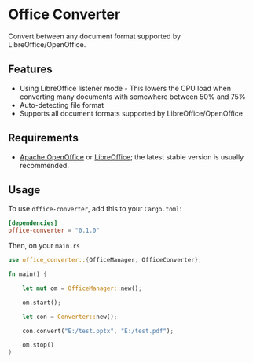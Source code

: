 # Office Converter

Convert between any document format supported by LibreOffice/OpenOffice.

## Features

- Using LibreOffice listener mode -  This lowers the CPU load when converting many documents with somewhere between 50% and 75%
- Auto-detecting file format
- Supports all document formats supported by LibreOffice/OpenOffice

## Requirements

- [Apache OpenOffice](https://www.openoffice.org/) or [LibreOffice](https://www.libreoffice.org/); the latest stable version is usually recommended.

## Usage

To use `office-converter`, add this to your `Cargo.toml`:


```toml
[dependencies]
office-converter = "0.1.0"
```

Then, on your `main.rs`

```rust
use office_converter::{OfficeManager, OfficeConverter};

fn main() {

    let mut om = OfficeManager::new();

    om.start();

    let con = Converter::new();

    con.convert("E:/test.pptx", "E:/test.pdf");

    om.stop()
}